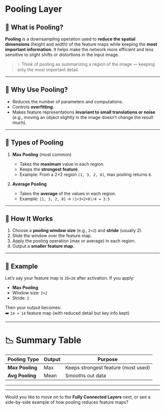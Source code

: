 # **Pooling Layer**

## 🔹 **What is Pooling?**

**Pooling** is a downsampling operation used to **reduce the spatial dimensions** (height and width) of the feature maps while keeping the **most important information**. It helps make the network more efficient and less sensitive to slight shifts or distortions in the input image.

> 💡 Think of pooling as summarizing a region of the image — keeping only the most important detail.

---

## 🔹 **Why Use Pooling?**

- Reduces the number of parameters and computations.
- Controls **overfitting**.
- Makes feature representations **invariant to small translations or noise** (e.g., moving an object slightly in the image doesn’t change the result much).

---

## 🔹 **Types of Pooling**

1. **Max Pooling** (most common)
   - Takes the **maximum** value in each region.
   - Keeps the **strongest feature**.
   - Example: From a 2×2 region `[1, 3, 2, 8]`, max pooling returns `8`.

2. **Average Pooling**
   - Takes the **average** of the values in each region.
   - Example: `[1, 3, 2, 8]` → `(1+3+2+8)/4 = 3.5`

---

## 🔹 **How It Works**

1. Choose a **pooling window size** (e.g., `2×2`) and **stride** (usually 2).
2. Slide the window over the feature map.
3. Apply the pooling operation (max or average) in each region.
4. Output a **smaller feature map**.

---

## 🧠 Example

Let’s say your feature map is `28×28` after activation. If you apply:
- **Max Pooling**
- Window size: `2×2`
- Stride: `2`

Then your output becomes:  
➡️ `14 × 14` feature map (with reduced detail but key info kept)

---

# 📉 Summary Table

| Pooling Type   | Output | Purpose                            |
|----------------|--------|------------------------------------|
| **Max Pooling**| Max    | Keeps strongest feature (most used)|
| **Avg Pooling**| Mean   | Smooths out data                   |

---
---

Would you like to move on to the **Fully Connected Layers** next, or see a side-by-side example of how pooling reduces feature maps?
